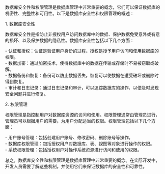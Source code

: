 数据库安全性和权限管理是数据库管理中非常重要的概念，它们可以保证数据库的机密性、完整性和可用性。以下是数据库安全性和权限管理的概述：  
  
1. 数据库安全性  
  
数据库安全性是指防止非授权用户访问数据库中的数据、保护数据免受意外或有意的损坏、以及保护数据的隐私性。数据库安全性包括以下几个方面：  
  
- 认证和授权：认证是验证用户身份的过程，授权是授予用户访问和使用数据库的权限。  
- 数据加密：通过加密技术，使得数据库中的数据在传输或存储时不易被窃取或破解。  
- 数据备份和恢复：备份可以防止数据丢失，恢复可以使数据在遭受破坏或删除时得到恢复。  
- 审计和日志记录：通过日志记录和审计，可以追踪数据库的操作，以便及时发现安全问题并进行修复。  
  
2. 权限管理  
  
权限管理是指控制用户对数据库资源的访问和使用。权限管理通常由管理员进行，管理员可以根据用户的需要，为用户分配适当的权限。权限管理包括以下几个方面：  
  
- 用户账号管理：包括创建用户账号、修改密码、删除账号等操作。  
- 数据库权限管理：包括授权用户对数据库、表、视图等对象进行操作的权限。  
- 系统权限管理：包括授权用户对操作系统资源进行访问和使用的权限。  
  
总之，数据库安全性和权限管理是数据库管理中非常重要的概念。在实际开发中，开发人员需要了解这些机制，并使用它们来保证数据库的安全性和可靠性。